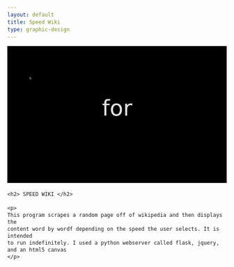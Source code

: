```yaml
---
layout: default 
title: Speed Wiki
type: graphic-design
---
```


<div class="center-image"> <img src="../media/images/swiki.gif" /> </div>
<div class="text-content">

    <h2> SPEED WIKI </h2>

    <p>
    This program scrapes a random page off of wikipedia and then displays the
    content word by wordf depending on the speed the user selects. It is intended
    to run indefinitely. I used a python webserver called flask, jquery, and an html5 canvas
    </p>

</div>
